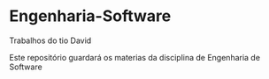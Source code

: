 # Engenharia-Software
Trabalhos do tio David

Este repositório guardará os materias da disciplina de Engenharia de Software